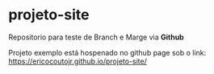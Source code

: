 # projeto-site
Repositorio para teste de Branch e Marge via **Github**

Projeto exemplo  está  hospenado no github page sob o link: https://ericocoutojr.github.io/projeto-site/
